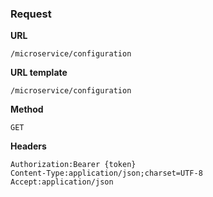 ### Request

**URL**

`/microservice/configuration`

**URL template**

`/microservice/configuration`

**Method**

`GET`

**Headers**

`Authorization:Bearer {token}`  
`Content-Type:application/json;charset=UTF-8`  
`Accept:application/json`  
